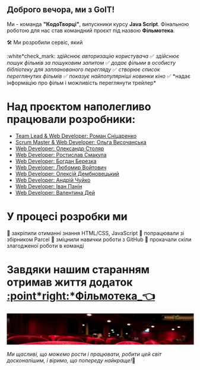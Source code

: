 ## Доброго вечора, ми з GoIT!

Ми - команда **"КодоТворці"**, випускники курсу **Java Script**. Фінальною роботою для нас став
командний проєкт під назвою **Фільмотека**.

:hammer_and_wrench: Ми розробили сервіс, який

:white*check_mark: *здійснює авторизацію користувача* :white_check_mark: *здійснює пошук фільмів за
пошуковим запитом* :white_check_mark: *додає фільми в особисту бібліотеку для запланованого
перегляду* :white_check_mark: *створює список переглянутих фільмів* :white_check_mark: *показує
найпопулярніші новинки кіно* :white_check_mark: *надає інформацію про фільм і можливість переглянути
трейлер\*

# Над проєктом наполегливо працювали розробники:

- [Team Lead & Web Developer: Роман Сніцаренко](https://github.com/OrdDreamer)
- [Scrum Master & Web Developer: Ольга Височанська](https://github.com/OlgaVysochanska)
- [Web Developer: Олександр Столяр](https://github.com/saniyo)
- [Web Developer: Ростислав Смакула](https://github.com/28Rostyk)
- [Web Developer: Богдан Березка](https://github.com/Bogdan8633)
- [Web Developer: Любомир Войтович](https://github.com/DolphiN1000)
- [Web Developer: Олексій Дембновецький](https://github.com/AlexDembno)
- [Web Developer: Андрій Чуйко](https://github.com/Andriii888)
- [Web Developer: Іван Панін](https://github.com/IvanPanin675)
- [Web Developer: Валентина Дей](https://github.com/ValentinaDej)

# У процесі розробки ми

:pushpin: закріпили отиманні знання HTML/CSS, JavaScript :pushpin: попрацювали зі збірником Parcel
:pushpin: зміцнили навички роботи з GitHub :pushpin: прокачали скіли злагодженої роботи в команді

# Завдяки нашим старанням отримав життя додаток [:point*right:*Фільмотека\_:point_left:](https://orddreamer.github.io/filmoteka-first-command/)

<a href="https://orddreamer.github.io/filmoteka-first-command/"><img src="./src/image/header/background-library-desktop-1x.png" alt="Filmoteka" border="0"></a>

_Ми щасливі, що можемо рости і працювати, робити цей світ досконалішим, і віримо, що попереду
найкраще!_:dizzy:
